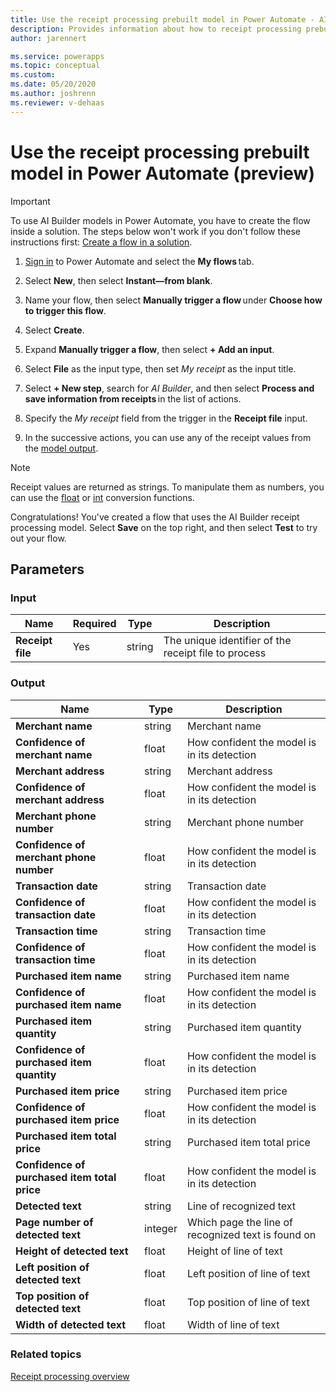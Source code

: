 ```yaml
---
title: Use the receipt processing prebuilt model in Power Automate - AI Builder | Microsoft Docs
description: Provides information about how to receipt processing prebuilt model in Power Automate 
author: jarennert

ms.service: powerapps
ms.topic: conceptual
ms.custom: 
ms.date: 05/20/2020
ms.author: joshrenn
ms.reviewer: v-dehaas
---
```



# Use the receipt processing prebuilt model in Power Automate (preview)


> [!IMPORTANT]
 > To use AI Builder models in Power Automate, you have to create the flow inside a solution. The steps below won't work if you don't follow these instructions first: [Create a flow in a solution](/flow/create-flow-solution).

1. [Sign in](https://flow.microsoft.com/signin) to Power Automate and select the **My flows** tab.

1. Select **New**, then select **Instant—from blank**.

1. Name your flow, then select **Manually trigger a flow** under **Choose how to trigger this flow**.

1. Select **Create**.

1. Expand **Manually trigger a flow**, then select **+ Add an input**.

1. Select **File** as the input type, then set *My receipt* as the input title.

1. Select **+ New step**, search for *AI Builder*, and then select **Process and save information from receipts** in the list of actions.

1. Specify the *My receipt* field from the trigger in the **Receipt file** input.

1. In the successive actions, you can use any of the receipt values from the [model output](#output).

>[!NOTE]
> Receipt values are returned as strings. To manipulate them as numbers, you can use the [float](https://docs.microsoft.com/azure/logic-apps/workflow-definition-language-functions-reference#float) or [int](https://docs.microsoft.com/azure/logic-apps/workflow-definition-language-functions-reference#int) conversion functions.

Congratulations! You've created a flow that uses the AI Builder receipt processing model. Select **Save** on the top right, and then select **Test** to try out your flow.


## Parameters
### Input
|Name|Required|Type|Description|
|---------|---------|---------|---------|
|**Receipt file**|Yes|string|The unique identifier of the receipt file to process|

### Output
|Name|Type|Description|
|---------|---------|---------|
|**Merchant name**|string|Merchant name|
|**Confidence of merchant name**|float|How confident the model is in its detection|
|**Merchant address**|string|Merchant address|
|**Confidence of merchant address**|float|How confident the model is in its detection|
|**Merchant phone number**|string|Merchant phone number|
|**Confidence of merchant phone number**|float|How confident the model is in its detection|
|**Transaction date**|string|Transaction date|
|**Confidence of transaction date**|float|How confident the model is in its detection|
|**Transaction time**|string|Transaction time|
|**Confidence of transaction time**|float|How confident the model is in its detection|
|**Purchased item name**|string|Purchased item name|
|**Confidence of purchased item name**|float|How confident the model is in its detection|
|**Purchased item quantity**|string|Purchased item quantity|
|**Confidence of purchased item quantity**|float|How confident the model is in its detection|
|**Purchased item price**|string|Purchased item price|
|**Confidence of purchased item price**|float|How confident the model is in its detection|
|**Purchased item total price**|string|Purchased item total price|
|**Confidence of purchased item total price**|float|How confident the model is in its detection|
|**Detected text**|string|Line of recognized text|
|**Page number of detected text**|integer|Which page the line of recognized text is found on|
|**Height of detected text**|float|Height of line of text|
|**Left position of detected text**|float|Left position of line of text|
|**Top position of detected text**|float|Top position of line of text|
|**Width of detected text**|float|Width of line of text|


### Related topics

[Receipt processing overview](prebuilt-receipt-processing.md)
